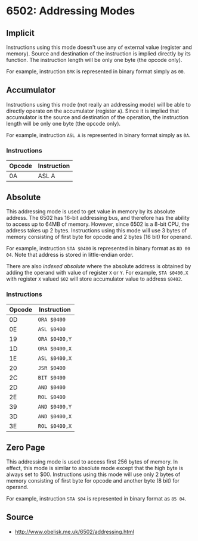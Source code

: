 # 6502: Addressing Modes

## Implicit
Instructions using this mode doesn't use any of external value (register and memory). Source and destination of
the instruction is implied directly by its function. The instruction length will be only one byte (the opcode only).

For example, instruction `BRK` is represented in binary format simply as `00`.

## Accumulator

Instructions using this mode (not really an addressing mode) will be able to directly operate on the accumulator (register `A`). Since it is implied that accumulator is the source and destination of the operation, the instruction length will be only one byte (the opcode only).

For example, instruction `ASL A` is represented in binary format simply as `0A`.

### Instructions

| Opcode | Instruction |
| ------ | ----------- |
| 0A     | ASL A | 

## Absolute

This addressing mode is used to get value in memory by its absolute address.
The 6502 has 16-bit addressing bus, and therefore has the ability to access up to 64MB of memory. However, since 6502 is a 8-bit CPU, the address takes up 2 bytes.
Instructions using this mode will use 3 bytes of memory consisting of first byte for opcode and 2 bytes (16 bit) for operand.

For example, instruction `STA $0400` is represented in binary format as `8D 00 04`. Note that address is stored in little-endian order.

There are also *indexed absolute* where the absolute address is obtained by adding the operand with value of register `X` or `Y`. For example, `STA $0400,X` with register `X` valued `$02` will store accumulator value to address `$0402`.

### Instructions

| Opcode | Instruction |
| ------ | ----------- |
| 0D     | `ORA $0400` |
| 0E     | `ASL $0400` |
| 19     | `ORA $0400,Y` |
| 1D     | `ORA $0400,X` |
| 1E     | `ASL $0400,X` |
| 20     | `JSR $0400` |
| 2C     | `BIT $0400` |
| 2D     | `AND $0400` |
| 2E     | `ROL $0400` |
| 39     | `AND $0400,Y` |
| 3D     | `AND $0400,X` |
| 3E     | `ROL $0400,X` |


## Zero Page

This addressing mode is used to access first 256 bytes of memory. In effect, this mode is similar to absolute mode except that the high byte is always set to $00. Instructions using this mode will use only 2 bytes of memory consisting of first byte for opcode and another byte (8 bit) for operand.

For example, instruction `STA $04` is represented in binary format as `85 04`.

## Source

- http://www.obelisk.me.uk/6502/addressing.html
